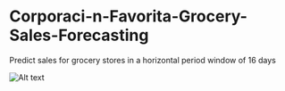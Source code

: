 # Corporaci-n-Favorita-Grocery-Sales-Forecasting
Predict sales for grocery stores in a horizontal period window of 16 days

![Alt text](https://images.unsplash.com/photo-1506617564039-2f3b650b7010?ixlib=rb-1.2.1&ixid=eyJhcHBfaWQiOjEyMDd9&auto=format&fit=crop&w=1350&q=80)

